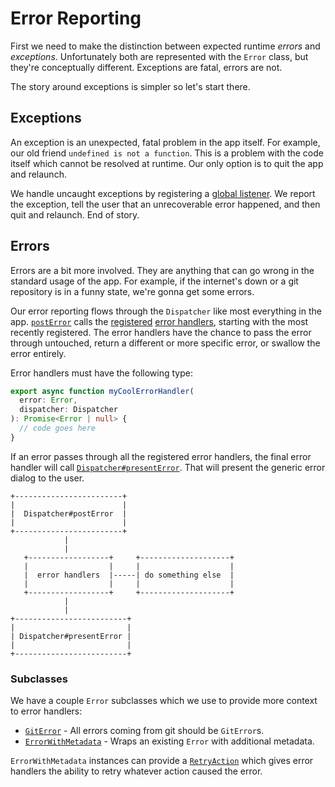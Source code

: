 # Error Reporting

First we need to make the distinction between expected runtime _errors_ and
_exceptions_. Unfortunately both are represented with the `Error` class, but
they're conceptually different. Exceptions are fatal, errors are not.

The story around exceptions is simpler so let's start there.

## Exceptions

An exception is an unexpected, fatal problem in the app itself. For example, our
old friend `undefined is not a function`. This is a problem with the code itself
which cannot be resolved at runtime. Our only option is to quit the app and
relaunch.

We handle uncaught exceptions by registering a [global listener](https://github.com/kactus-io/kactus/blob/fb4e73560127f491ccf5f59984a310481911f2b6/app/src/ui/index.tsx#L75).
We report the exception, tell the user that an unrecoverable error
happened, and then quit and relaunch. End of story.

## Errors

Errors are a bit more involved. They are anything that can go wrong in the
standard usage of the app. For example, if the internet's down or a git
repository is in a funny state, we're gonna get some errors.

Our error reporting flows through the `Dispatcher` like most everything in the
app. [`postError`](https://github.com/kactus-io/kactus/blob/fb4e73560127f491ccf5f59984a310481911f2b6/app/src/lib/dispatcher/dispatcher.ts#L308)
calls the [registered](https://github.com/kactus-io/kactus/blob/fb4e73560127f491ccf5f59984a310481911f2b6/app/src/lib/dispatcher/dispatcher.ts#L711)
[error handlers](https://github.com/kactus-io/kactus/blob/fb4e73560127f491ccf5f59984a310481911f2b6/app/src/lib/dispatcher/error-handlers.ts),
starting with the most recently registered. The error handlers have the chance
to pass the error through untouched, return a different or more specific error,
or swallow the error entirely.

Error handlers must have the following type:

```typescript
export async function myCoolErrorHandler(
  error: Error,
  dispatcher: Dispatcher
): Promise<Error | null> {
  // code goes here
}
```

If an error passes through all the registered error handlers, the final error
handler will call [`Dispatcher#presentError`](https://github.com/kactus-io/kactus/blob/75445ea61177347b2df08e846aae30e637d5f1de/app/src/lib/dispatcher/dispatcher.ts#L334).
That will present the generic error dialog to the user.

```
+------------------------+
|                        |
|  Dispatcher#postError  |
|                        |
+------------------------+
            |
            |
   +------------------+     +--------------------+
   |                  |     |                    |
   |  error handlers  |-----| do something else  |
   |                  |     |                    |
   +------------------+     +--------------------+
            |
            |
+-------------------------+
|                         |
| Dispatcher#presentError |
|                         |
+-------------------------+
```

### Subclasses

We have a couple `Error` subclasses which we use to provide more context to
error handlers:

* [`GitError`](https://github.com/kactus-io/kactus/blob/75445ea61177347b2df08e846aae30e637d5f1de/app/src/lib/git/core.ts#L62) -
All errors coming from git should be `GitError`s.
* [`ErrorWithMetadata`](https://github.com/kactus-io/kactus/blob/75445ea61177347b2df08e846aae30e637d5f1de/app/src/lib/error-with-metadata.ts) -
Wraps an existing `Error` with additional metadata.

`ErrorWithMetadata` instances can provide a [`RetryAction`](https://github.com/kactus-io/kactus/blob/75445ea61177347b2df08e846aae30e637d5f1de/app/src/lib/retry-actions.ts)
which gives error handlers the ability to retry whatever action caused the error.
